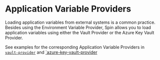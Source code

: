 # Application Variable Providers

Loading application variables from external systems is a common practice. Besides using the Environment Variable Provider, Spin allows you to load application variables using either the Vault Provider or the Azure Key Vault Provider.

See examples for the corresponding Application Variable Providers in [`vault-provider`](./vault-provider/) and [`azure-key-vault-provider](./azure-key-vault-provider/)